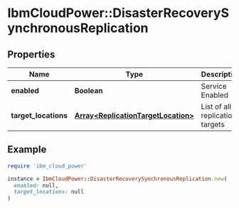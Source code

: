# IbmCloudPower::DisasterRecoverySynchronousReplication

## Properties

| Name | Type | Description | Notes |
| ---- | ---- | ----------- | ----- |
| **enabled** | **Boolean** | Service Enabled |  |
| **target_locations** | [**Array&lt;ReplicationTargetLocation&gt;**](ReplicationTargetLocation.md) | List of all replication targets |  |

## Example

```ruby
require 'ibm_cloud_power'

instance = IbmCloudPower::DisasterRecoverySynchronousReplication.new(
  enabled: null,
  target_locations: null
)
```

